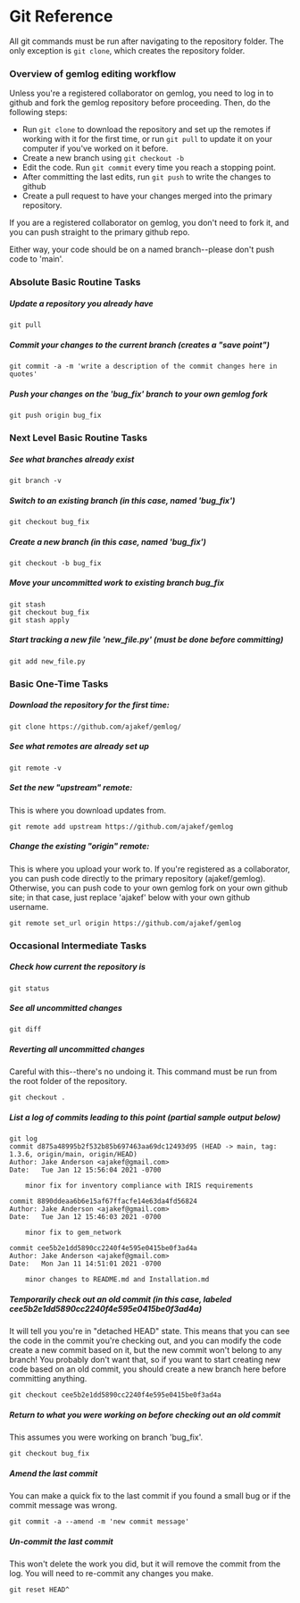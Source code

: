 # Git Reference
All git commands must be run after navigating to the repository folder. The only exception is `git clone`, which creates the repository folder.

### Overview of gemlog editing workflow
Unless you're a registered collaborator on gemlog, you need to log in to github and fork the gemlog repository before proceeding. Then, do the following steps:
* Run `git clone` to download the repository and set up the remotes if working with it for the first time, or run `git pull` to update it on your computer if you've worked on it before.
* Create a new branch using `git checkout -b`
* Edit the code. Run `git commit` every time you reach a stopping point.
* After committing the last edits, run `git push` to write the changes to github
* Create a pull request to have your changes merged into the primary repository.

If you are a registered collaborator on gemlog, you don't need to fork it, and you can push straight to the primary github repo.

Either way, your code should be on a named branch--please don't push code to 'main'.

### Absolute Basic Routine Tasks
##### Update a repository you already have
```
git pull
```
##### Commit your changes to the current branch (creates a "save point")
```
git commit -a -m 'write a description of the commit changes here in quotes'
```

##### Push your changes on the 'bug_fix' branch to your own gemlog fork
```
git push origin bug_fix
```

### Next Level Basic Routine Tasks

##### See what branches already exist
```
git branch -v
```

##### Switch to an existing branch (in this case, named 'bug_fix')
```
git checkout bug_fix
```

##### Create a new branch (in this case, named 'bug_fix')
```
git checkout -b bug_fix
```

##### Move your uncommitted work to existing branch bug_fix
```
git stash
git checkout bug_fix
git stash apply
```

##### Start tracking a new file 'new_file.py' (must be done before committing)
```
git add new_file.py
```

### Basic One-Time Tasks

##### Download the repository for the first time:
```
git clone https://github.com/ajakef/gemlog/
```

##### See what remotes are already set up
```
git remote -v
```

##### Set the new "upstream" remote:
This is where you download updates from. 

```
git remote add upstream https://github.com/ajakef/gemlog
```

##### Change the existing "origin" remote:
This is where you upload your work to. If you're registered as a collaborator, you can push code directly to the primary repository (ajakef/gemlog). Otherwise, you can push code to your own gemlog fork on your own github site; in that case, just replace 'ajakef' below with your own github username.

```
git remote set_url origin https://github.com/ajakef/gemlog
```

### Occasional Intermediate Tasks
##### Check how current the repository is
```
git status
```

##### See all uncommitted changes
```
git diff
```

##### Reverting all uncommitted changes
Careful with this--there's no undoing it. This command must be run from the root folder of the repository.

```
git checkout .
```

##### List a log of commits leading to this point (partial sample output below)

```
git log 
commit d875a48995b2f532b85b697463aa69dc12493d95 (HEAD -> main, tag: 1.3.6, origin/main, origin/HEAD)
Author: Jake Anderson <ajakef@gmail.com>
Date:   Tue Jan 12 15:56:04 2021 -0700

    minor fix for inventory compliance with IRIS requirements

commit 8890ddeaa6b6e15af67ffacfe14e63da4fd56824
Author: Jake Anderson <ajakef@gmail.com>
Date:   Tue Jan 12 15:46:03 2021 -0700

    minor fix to gem_network

commit cee5b2e1dd5890cc2240f4e595e0415be0f3ad4a
Author: Jake Anderson <ajakef@gmail.com>
Date:   Mon Jan 11 14:51:01 2021 -0700

    minor changes to README.md and Installation.md
```

##### Temporarily check out an old commit (in this case, labeled cee5b2e1dd5890cc2240f4e595e0415be0f3ad4a)
It will tell you you're in "detached HEAD" state. This means that you can see the code in the commit you're checking out, and you can modify the code create a new commit based on it, but the new commit won't belong to any branch! You probably don't want that, so if you want to start creating new code based on an old commit, you should create a new branch here before committing anything.

```
git checkout cee5b2e1dd5890cc2240f4e595e0415be0f3ad4a
```

##### Return to what you were working on before checking out an old commit
This assumes you were working on branch 'bug_fix'.

```
git checkout bug_fix
```

##### Amend the last commit
You can make a quick fix to the last commit if you found a small bug or if the commit message was wrong.

```
git commit -a --amend -m 'new commit message'
```


##### Un-commit the last commit
This won't delete the work you did, but it will remove the commit from the log. You will need to re-commit any changes you make.

```
git reset HEAD^
```

